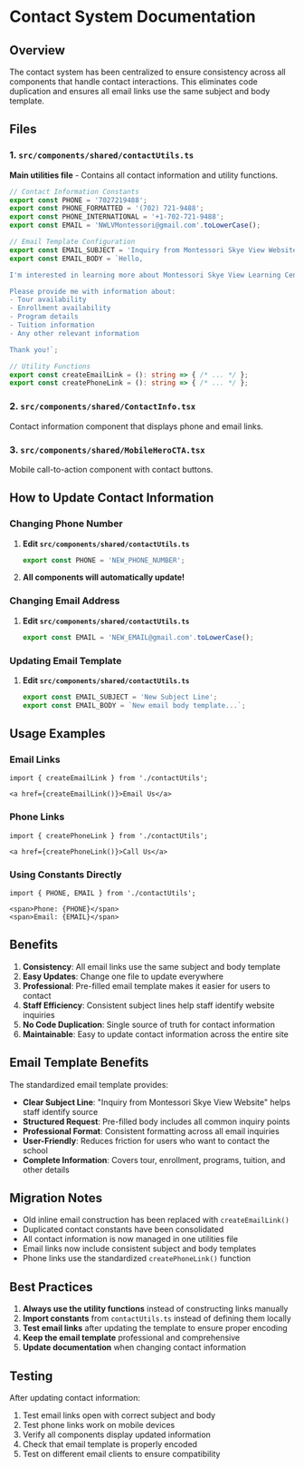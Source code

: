 # Contact System Documentation

## Overview
The contact system has been centralized to ensure consistency across all components that handle contact interactions. This eliminates code duplication and ensures all email links use the same subject and body template.

## Files

### 1. `src/components/shared/contactUtils.ts`
**Main utilities file** - Contains all contact information and utility functions.

```typescript
// Contact Information Constants
export const PHONE = '7027219488';
export const PHONE_FORMATTED = '(702) 721-9488';
export const PHONE_INTERNATIONAL = '+1-702-721-9488';
export const EMAIL = 'NWLVMontessori@gmail.com'.toLowerCase();

// Email Template Configuration
export const EMAIL_SUBJECT = 'Inquiry from Montessori Skye View Website';
export const EMAIL_BODY = `Hello,

I'm interested in learning more about Montessori Skye View Learning Center.

Please provide me with information about:
- Tour availability
- Enrollment availability
- Program details
- Tuition information
- Any other relevant information

Thank you!`;

// Utility Functions
export const createEmailLink = (): string => { /* ... */ };
export const createPhoneLink = (): string => { /* ... */ };
```

### 2. `src/components/shared/ContactInfo.tsx`
Contact information component that displays phone and email links.

### 3. `src/components/shared/MobileHeroCTA.tsx`
Mobile call-to-action component with contact buttons.

## How to Update Contact Information

### Changing Phone Number

1. **Edit `src/components/shared/contactUtils.ts`**
   ```typescript
   export const PHONE = 'NEW_PHONE_NUMBER';
   ```

2. **All components will automatically update!**

### Changing Email Address

1. **Edit `src/components/shared/contactUtils.ts`**
   ```typescript
   export const EMAIL = 'NEW_EMAIL@gmail.com'.toLowerCase();
   ```

### Updating Email Template

1. **Edit `src/components/shared/contactUtils.ts`**
   ```typescript
   export const EMAIL_SUBJECT = 'New Subject Line';
   export const EMAIL_BODY = `New email body template...`;
   ```

## Usage Examples

### Email Links
```tsx
import { createEmailLink } from './contactUtils';

<a href={createEmailLink()}>Email Us</a>
```

### Phone Links
```tsx
import { createPhoneLink } from './contactUtils';

<a href={createPhoneLink()}>Call Us</a>
```

### Using Constants Directly
```tsx
import { PHONE, EMAIL } from './contactUtils';

<span>Phone: {PHONE}</span>
<span>Email: {EMAIL}</span>
```

## Benefits

1. **Consistency**: All email links use the same subject and body template
2. **Easy Updates**: Change one file to update everywhere
3. **Professional**: Pre-filled email template makes it easier for users to contact
4. **Staff Efficiency**: Consistent subject lines help staff identify website inquiries
5. **No Code Duplication**: Single source of truth for contact information
6. **Maintainable**: Easy to update contact information across the entire site

## Email Template Benefits

The standardized email template provides:

- **Clear Subject Line**: "Inquiry from Montessori Skye View Website" helps staff identify source
- **Structured Request**: Pre-filled body includes all common inquiry points
- **Professional Format**: Consistent formatting across all email inquiries
- **User-Friendly**: Reduces friction for users who want to contact the school
- **Complete Information**: Covers tour, enrollment, programs, tuition, and other details

## Migration Notes

- Old inline email construction has been replaced with `createEmailLink()`
- Duplicated contact constants have been consolidated
- All contact information is now managed in one utilities file
- Email links now include consistent subject and body templates
- Phone links use the standardized `createPhoneLink()` function

## Best Practices

1. **Always use the utility functions** instead of constructing links manually
2. **Import constants** from `contactUtils.ts` instead of defining them locally
3. **Test email links** after updating the template to ensure proper encoding
4. **Keep the email template** professional and comprehensive
5. **Update documentation** when changing contact information

## Testing

After updating contact information:

1. Test email links open with correct subject and body
2. Test phone links work on mobile devices
3. Verify all components display updated information
4. Check that email template is properly encoded
5. Test on different email clients to ensure compatibility 